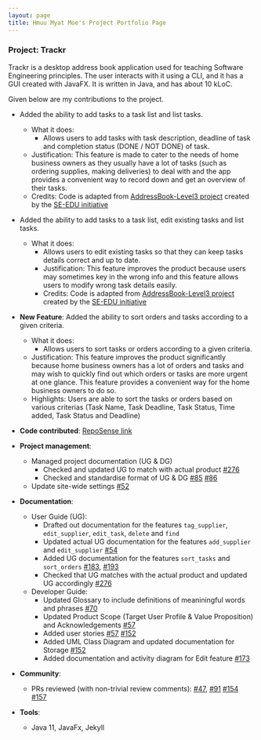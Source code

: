 ```yaml
---
layout: page
title: Hmuu Myat Moe's Project Portfolio Page
---
```


### Project: Trackr

Trackr is a desktop address book application used for teaching Software Engineering principles.
The user interacts with it using a CLI, and it has a GUI created with JavaFX. It is written in Java, and has about 10 kLoC.

Given below are my contributions to the project.

* Added the ability to add tasks to a task list and list tasks.
    * What it does:
        * Allows users to add tasks with task description, deadline of task and completion status (DONE / NOT DONE) of task.
    * Justification: This feature is made to cater to the needs of home business owners as they usually have a lot of tasks (such as ordering supplies, making deliveries) to deal with
      and the app provides a convenient way to record down and get an overview of their tasks.
    * Credits: Code is adapted from [AddressBook-Level3 project](https://github.com/nus-cs2103-AY2223S2/tp) created by the [SE-EDU initiative](https://se-education.org)


* Added the ability to add tasks to a task list, edit existing tasks and list tasks.
    * What it does:
        * Allows users to edit existing tasks so that they can keep tasks details correct and up to date.
        * Justification: This feature improves the product because users may sometimes key in the wrong info
          and this feature allows users to modify wrong task details easily.
        * Credits: Code is adapted from [AddressBook-Level3 project](https://github.com/nus-cs2103-AY2223S2/tp) created by the [SE-EDU initiative](https://se-education.org)


* **New Feature**: Added the ability to sort orders and tasks according to a given criteria.
    * What it does:
        * Allows users to sort tasks or orders according to a given criteria.
    * Justification: This feature improves the product significantly because home business owners has a lot of orders and tasks
      and may wish to quickly find out which orders or tasks are more urgent at one glance.
      This feature provides a convenient way for the home business owners to do so.
    * Highlights: Users are able to sort the tasks or orders based on various criterias (Task Name, Task Deadline, Task Status, Time added, Task Status and Deadline)

* **Code contributed**: [RepoSense link](https://nus-cs2103-ay2223s2.github.io/tp-dashboard/?search=hmuumyatmoe&breakdown=true)

* **Project management**:
    * Managed project documentation (UG & DG)
        * Checked and updated UG to match with actual product [\#276]()
        * Checked and standardise format of UG & DG [\#85]() [\#86]()
    * Update site-wide settings [#52]()


* **Documentation**:
    * User Guide (UG):
        * Drafted out documentation for the features `tag_supplier`, `edit_supplier`, `edit_task`, `delete` and `find`
        * Updated actual UG documentation for the features `add_supplier` and `edit_supplier` [\#54]()
        * Added UG documentation for the features `sort_tasks` and `sort_orders` [\#183](), [\#193]()
        * Checked that UG matches with the actual product and updated UG accordingly [\#276]()
    * Developer Guide:
        * Updated Glossary to include definitions of meaniningful words and phrases [\#70]()
        * Updated Product Scope (Target User Profile & Value Proposition) and Acknowledgements [\#57]()
        * Added user stories [\#57]() [\#152]()
        * Added UML Class Diagram and updated documentation for Storage [\#152]()
        * Added documentation and activity diagram for Edit feature [\#173]()


* **Community**:
    * PRs reviewed (with non-trivial review comments): [\#47](https://github.com/AY2223S2-CS2103T-W15-2/tp/pull/47), [\#91](https://github.com/AY2223S2-CS2103T-W15-2/tp/pull/91) [\#154](https://github.com/AY2223S2-CS2103T-W15-2/tp/pull/154) [\#157](https://github.com/AY2223S2-CS2103T-W15-2/tp/pull/157)

* **Tools**:
    * Java 11, JavaFx, Jekyll
